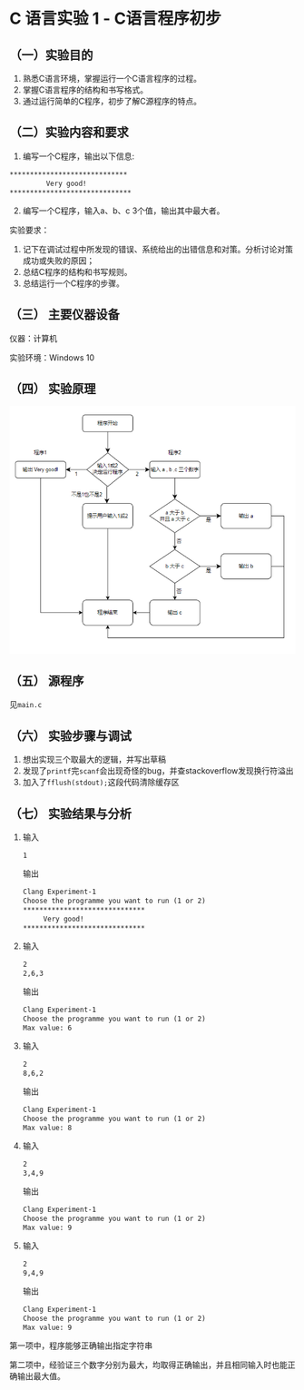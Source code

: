 # C 语言实验 1 - C语言程序初步

## （一）实验目的
1. 熟悉C语言环境，掌握运行一个C语言程序的过程。
2. 掌握C语言程序的结构和书写格式。
3. 通过运行简单的C程序，初步了解C源程序的特点。

## （二）实验内容和要求
1. 编写一个C程序，输出以下信息:
```
*****************************
         Very good!
******************************
```
2. 编写一个C程序，输入a、b、c 3个值，输出其中最大者。

实验要求：
1. 记下在调试过程中所发现的错误、系统给出的出错信息和对策。分析讨论对策成功或失败的原因；
2. 总结C程序的结构和书写规则。
3. 总结运行一个C程序的步骤。

## （三）	主要仪器设备
仪器：计算机

实验环境：Windows 10

## （四）	实验原理
![img.png](img.png)

## （五）	源程序
见`main.c`

## （六）	实验步骤与调试
1. 想出实现三个取最大的逻辑，并写出草稿
2. 发现了`printf`完`scanf`会出现奇怪的bug，并查stackoverflow发现换行符溢出
3. 加入了`fflush(stdout);`这段代码清除缓存区

## （七） 实验结果与分析
1. 输入
    ```
    1
    ```
    输出
    ```
    Clang Experiment-1
   Choose the programme you want to run (1 or 2)
   ******************************
         Very good!
    ******************************
    ```
2. 输入
    ```
    2
   2,6,3
    ```
   输出
    ```
    Clang Experiment-1
   Choose the programme you want to run (1 or 2)
   Max value: 6
   ```
3. 输入
    ```
    2
   8,6,2
    ```
   输出
    ```
    Clang Experiment-1
   Choose the programme you want to run (1 or 2)
   Max value: 8
   ```
4. 输入
    ```
    2
   3,4,9
    ```
   输出
    ```
    Clang Experiment-1
   Choose the programme you want to run (1 or 2)
   Max value: 9
   ```
5. 输入
    ```
    2
   9,4,9
    ```
   输出
    ```
    Clang Experiment-1
   Choose the programme you want to run (1 or 2)
   Max value: 9
   ```

第一项中，程序能够正确输出指定字符串

第二项中，经验证三个数字分别为最大，均取得正确输出，并且相同输入时也能正确输出最大值。
